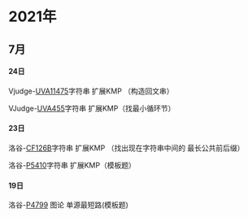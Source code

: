 # 2021年
## 7月
#### 24日
Vjudge-[UVA11475](https://github.com/G0429/ZCGG/blob/main/%E5%AD%97%E7%AC%A6%E4%B8%B2/%E6%89%A9%E5%B1%95KMP/UVA11475.md)字符串 扩展KMP （构造回文串）

VJudge-[UVA455](https://github.com/G0429/ZCGG/blob/main/%E5%AD%97%E7%AC%A6%E4%B8%B2/%E6%89%A9%E5%B1%95KMP/UVA455.md)字符串 扩展KMP（找最小循环节）
#### 23日
洛谷-[CF126B](https://github.com/G0429/ZCGG/blob/main/%E5%AD%97%E7%AC%A6%E4%B8%B2/%E6%89%A9%E5%B1%95KMP/CF126B.md)字符串 扩展KMP （找出现在字符串中间的 最长公共前后缀）

洛谷-[P5410](https://github.com/G0429/ZCGG/blob/main/%E5%AD%97%E7%AC%A6%E4%B8%B2/%E6%89%A9%E5%B1%95KMP/%E6%B4%9B%E8%B0%B7P5410%E6%A8%A1%E6%9D%BF%E9%A2%98.md)字符串 扩展KMP（模板题）
#### 19日
洛谷-[P4799](https://www.luogu.com.cn/problem/P4779) 图论 单源最短路(模板题)
